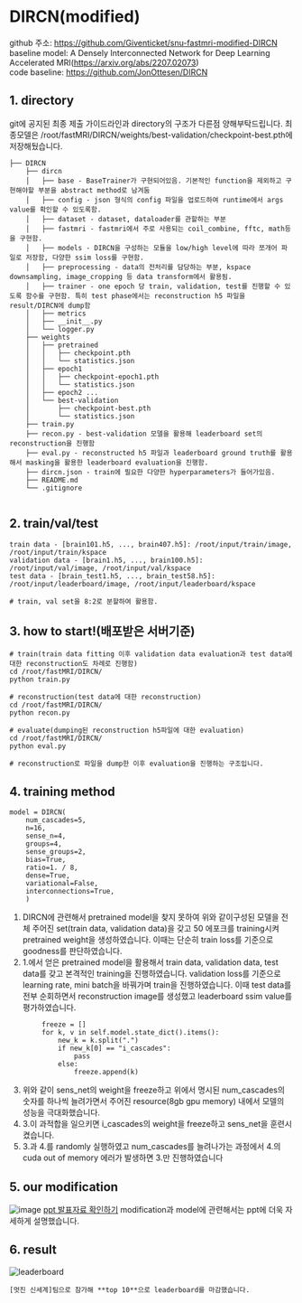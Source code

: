 # DIRCN(modified)
github 주소: https://github.com/Giventicket/snu-fastmri-modified-DIRCN
<br/>
baseline model: A Densely Interconnected Network for Deep Learning Accelerated MRI(https://arxiv.org/abs/2207.02073)
<br/>
code baseline: https://github.com/JonOttesen/DIRCN
## 1. directory

git에 공지된 최종 제출 가이드라인과 directory의 구조가 다른점 양해부탁드립니다.
최종모델은 /root/fastMRI/DIRCN/weights/best-validation/checkpoint-best.pth에 저장해뒀습니다.
```
├── DIRCN
    ├── dircn
    │   ├── base - BaseTrainer가 구현되어있음. 기본적인 function을 제외하고 구현해야할 부분을 abstract method로 남겨둠
    │   ├── config - json 형식의 config 파일을 업로드하여 runtime에서 args value를 확인할 수 있도록함.
    │   ├── dataset - dataset, dataloader를 관할하는 부분
    │   ├── fastmri - fastmri에서 주로 사용되는 coil_combine, fftc, math등을 구현함.
    │   ├── models - DIRCN을 구성하는 모듈을 low/high level에 따라 쪼개어 파일로 저장함, 다양한 ssim loss를 구현함.
    │   ├── preprocessing - data의 전처리를 담당하는 부분, kspace downsampling, image_cropping 등 data transform에서 활용됨.
    │   ├── trainer - one epoch 당 train, validation, test를 진행할 수 있도록 함수를 구현함. 특히 test phase에서는 reconstruction h5 파일을 result/DIRCN에 dump함
    │   ├── metrics
    │   ├── __init__.py
    │   └── logger.py
    ├── weights
    │   ├── pretrained
    │   │   ├── checkpoint.pth
    │   │   └── statistics.json
    │   ├── epoch1
    │   │   ├── checkpoint-epoch1.pth
    │   │   └── statistics.json
    │   ├── epoch2 ...
    │   └── best-validation
    │       ├── checkpoint-best.pth
    │       └── statistics.json
    ├── train.py 
    ├── recon.py - best-validation 모델을 활용해 leaderboard set의 reconstruction을 진행함
    ├── eval.py - reconstructed h5 파일과 leaderboard ground truth를 활용해서 masking을 활용한 leaderboard evaluation을 진행함.
    ├── dircn.json - train에 필요한 다양한 hyperparameters가 들어가있음.
    ├── README.md
    └── .gitignore
        
```

## 2. train/val/test
```
train data - [brain101.h5, ..., brain407.h5]: /root/input/train/image, /root/input/train/kspace
validation data - [brain1.h5, ..., brain100.h5]: /root/input/val/image, /root/input/val/kspace
test data - [brain_test1.h5, ..., brain_test58.h5]: /root/input/leaderboard/image, /root/input/leaderboard/kspace

# train, val set을 8:2로 분할하여 활용함.
```

## 3. how to start!(배포받은 서버기준)
```
# train(train data fitting 이후 validation data evaluation과 test data에 대한 reconstruction도 차례로 진행함)
cd /root/fastMRI/DIRCN/
python train.py

# reconstruction(test data에 대한 reconstruction)
cd /root/fastMRI/DIRCN/
python recon.py

# evaluate(dumping된 reconstruction h5파일에 대한 evaluation)
cd /root/fastMRI/DIRCN/
python eval.py

# reconstruction로 파일을 dump한 이후 evaluation을 진행하는 구조입니다.
```

## 4. training method
```
model = DIRCN(
    num_cascades=5,
    n=16,
    sense_n=4,
    groups=4,
    sense_groups=2,
    bias=True,
    ratio=1. / 8,
    dense=True,
    variational=False,
    interconnections=True,
    )
```
1. DIRCN에 관련해서 pretrained model을 찾지 못하여 위와 같이구성된 모델을 전체 주어진 set(train data, validation data)을 갖고 50 에포크를 training시켜 pretrained weight을 생성하였습니다. 이때는 단순히 train loss를 기준으로 goodness를 판단하였습니다.
2. 1.에서 얻은 pretrained model을 활용해서 train data, validation data, test data를 갖고 본격적인 training을 진행하였습니다. validation loss를 기준으로 learning rate, mini batch을 바꿔가며 train을 진행하였습니다. 이때 test data를 전부 순회하면서 reconstruction image를 생성했고 leaderboard ssim value를 평가하였습니다.
```
        freeze = []
        for k, v in self.model.state_dict().items():
            new_k = k.split(".")
            if new_k[0] == "i_cascades":
                pass
            else:
                freeze.append(k)
```
3. 위와 같이 sens_net의 weight을 freeze하고 위에서 명시된 num_cascades의 숫자를 하나씩 늘려가면서 주어진 resource(8gb gpu memory) 내에서 모델의 성능을 극대화했습니다.
4. 3.이 과적합을 일으키면 i_cascades의 weight을 freeze하고 sens_net을 훈련시켰습니다.
5. 3.과 4.를 randomly 실행하였고 num_cascades를 늘려나가는 과정에서 4.의 cuda out of memory 에러가 발생하면 3.만 진행하였습니다

## 5. our modification
![image](https://user-images.githubusercontent.com/39179946/185732142-44dcc3fb-d541-4b9d-bbc0-222c3e613780.png)
<a href="https://docs.google.com/presentation/d/1s6XkywJpoXexu-rfxcNNh27lKGlHTuzW/edit?usp=sharing&ouid=110533751383005244334&rtpof=true&sd=true">ppt 발표자료 확인하기</a>
modification과 model에 관련해서는 ppt에 더욱 자세하게 설명했습니다.

## 6. result
![leaderboard](https://user-images.githubusercontent.com/39179946/185792619-e7acd1ad-79ac-40c5-a508-eb1c8179cf84.png)
```
[멋진 신세계]팀으로 참가해 **top 10**으로 leaderboard를 마감했습니다.
```
